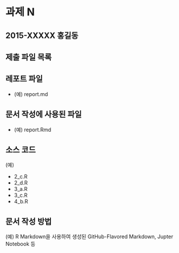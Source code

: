 # 과제 N
## 2015-XXXXX 홍길동

## 제출 파일 목록

## 레포트 파일
* (예) report.md

## 문서 작성에 사용된 파일
* (예) report.Rmd

## 소스 코드
(예)

* 2_c.R
* 2_d.R
* 3_a.R
* 3_c.R
* 4_b.R

## 문서 작성 방법
(예) R Markdown을 사용하여 생성된 GitHub-Flavored Markdown, Jupter Notebook 등
